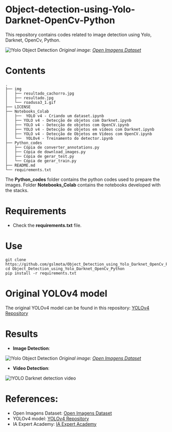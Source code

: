 # Object-detection-using-Yolo-Darknet-OpenCv-Python
This repository contains codes related to image detection using Yolo, Darknet, OpenCv, Python.

![!Yolo Object Detection](https://github.com/gslmota/Object_Detection_using_Yolo_Darknet_OpenCv_Python/blob/main/img/resultado.jpg)
*Original image: [Open Imagens Dataset](https://storage.googleapis.com/openimages/web/index.html)*

# Contents
``` shell
.
├── img
│   ├── resultado_cachorro.jpg
│   ├── resultado.jpg
│   └── roadusa3_1.gif
├── LICENSE
├── Notebooks_Colab
│   ├──  YOLO v4 - Criando um dataset.ipynb
│   ├── YOLO v4 - Detecção de objetos com Darknet.ipynb
│   ├── YOLO v4 - Detecção de objetos com OpenCV.ipynb
│   ├── YOLO v4 - Detecção de objetos em vídeos com Darknet.ipynb
│   ├── YOLO v4 - Detecção de Objetos em Vídeos com OpenCV.ipynb
│   └──  YOLOv4 - Treinamento do detector.ipynb
├── Python_codes
│   ├── Cópia de converter_annotations.py
│   ├── Cópia de download_images.py
│   ├── Cópia de gerar_test.py
│   └── Cópia de gerar_train.py
├── README.md
└── requirements.txt
```
The **Python_codes** folder contains the python codes used to prepare the images. Folder **Notebooks_Colab** contains the notebooks developed with the stacks.

# Requirements

 * Check the **requirements.txt** file.


# Use
```shell
git clone https://github.com/gslmota/Object_Detection_using_Yolo_Darknet_OpenCv_Python.git
cd Object_Detection_using_Yolo_Darknet_OpenCv_Python
pip install -r requirements.txt
```


# Original YOLOv4 model
The original YOLOv4 model can be found in this repository: [YOLOv4 Repository](https://github.com/AlexeyAB/darknet)


# Results

 * **Image Detection**:

![!Yolo Object Detection](https://github.com/gslmota/Object_Detection_using_Yolo_Darknet_OpenCv_Python/blob/main/img/resultado_cachorro.jpg)
*Original image: [Open Imagens Dataset](https://storage.googleapis.com/openimages/web/index.html)*

 
 * **Video Detection**:
 
 ![!YOLO Darknet  detection video](https://github.com/gslmota/Object_Detection_using_Yolo_Darknet_OpenCv_Python/blob/main/img/roadusa3_1.gif)


# References:
* Open Imagens Dataset: [Open Imagens Dataset](https://storage.googleapis.com/openimages/web/index.html)
* YOLOv4 model: [YOLOv4 Repository](https://github.com/AlexeyAB/darknet)
* IA Expert Academy: [IA Expert Academy](https://iaexpert.academy/cursos-online-assinatura/deteccao-de-objetos-com-yolo-darknet-opencv-e-python/)

